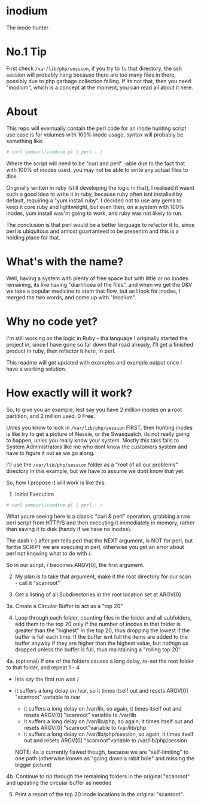 # inodium
The inode hunter

# No.1 Tip

First check `/var/lib/php/session`, if you try to `ls` that directory, the ssh session will probably hang because there are too many files in there, possibly due to php garbage collection failing. If its not that, then you need "inodium", which is a concept at the moment, you can read all about it here.

# About

This repo will eventually contain the perl code for an inode hunting script use case is for volumes with 100% inode usage, syntax will probably be something like:

```bash
# curl someurl/inodium.pl | perl - /
```

Where the script will need to be "curl and perl" -able due to the fact that with 100% of inodes used, you may not be able to write any actual files to disk.

Originally written in ruby (still developing the logic in that), I realised it wasnt such a good idea to write it in ruby, because ruby often isnt installed by default, requiring a "yum install ruby". I decided not to use any gems to keep it core ruby and lightweight, but even then, on a system with 100% inodes, yum install was'nt going to work, and ruby was not likely to run.

The conclusion is that perl would be a better language to refactor it to, since perl is ubiquitous and amlost guarranteed to be presentm and this is a holding place for that.

# What's with the name?

Well, having a system with plenty of free space but with little or no inodes remaining, its like having "diarhhoea of the files", and when we get the D&V we take a popular medicine to stem that flow, but as I look for inodes, I merged the two words, and come up with "Inodium".

# Why no code yet?

I'm still working on the logic in Ruby - tha language I originally started the project in, since I have gone so far down that road already, I'll get a finished product in ruby, then refactor it here, in perl.

This readme will get updated with examples and example output once I have a working solution.

# How exactly will it work?

So, to give you an example, lest say you have 2 million inodes on a root partition, and 2 million used. 0 Free.

Unles you know to look in `/var/lib/php/session` FIRST, then hunting inodes is like try to get a picture of Nessie, or the Swasquatch, its not really going to happen, unles you really know your system. Mostly this taks falls to System Administrators like me who dont know the customers system and have to figure it out as we go along.

I'll use the `/var/lib/php/session` folder as a "root of all our problems" directory in this example, but we have to assume we dont know that yet.

So, how I propose it will work is like this:

1. Initial Execution

```bash
# curl someurl/inodium.pl | perl - /
```

What youre seeing here is a classic "curl & perl" operation, grabbing a raw perl script from HTTP/S and then executing it immediately in memory, rather than saving it to disk (handy if we have no inodes).

The dash (-) after per tells perl that the NEXT argument, is NOT for perl, but forthe SCRIPT we are execuing in perl, otherwise you get an error about perl not knowing what to do with /.

So in our script, / becomes ARGV[0], the first argument.

2. My plan is to take that argument, make it the root directory for our scan - call it "scanroot"

3. Get a listing of all Subdirectories in the root location set at ARGV[0]

3a. Create a Circular Buffer to act as a "top 20"

4. Loop through each folder, counting files in the folder and all subfolders, add them to the top 20 only if the number of inodes in that folder is greater than the "highest" in the top 20, thus dropping the lowest if the buffer is full each time. If the buffer isnt full the items are added to the buffer anyway if they are higher than the highest value, but nothign us dropped unless the buffer is full, thus maintaining a "rolling top 20"

4a. (optional) If one of the folders causes a long delay, re-set the root folder to that folder, and repeat 1 - 4

   - lets say the first run was /
   - it suffers a long delay on /var, so it times itself out and resets ARGV[0] "scanroot" variable to /var
     - it suffers a long delay on /var/lib, so again, it times itself out and resets ARGV[0] "scanroot" variable to /var/lib
     - it suffers a long delay on /var/lib/php, so again, it times itself out and resets ARGV[0] "scanroot"variable to /var/lib/php
     - it suffers a long delay on /var/lib/php/session, so again, it times itself out and resets ARGV[0] "scanroot"variable to /var/lib/php/session
      
      NOTE: 4a is currently flawed though, because we are "self-limiting" to one path (otherwise known as "going down a rabit hole" and missing the bigger picture)

4b.  Continue to rip through the remaining folders in the original "scanroot" and updating the circular buffer as needed

5. Print a report of the top 20 inode locations in the original "scanroot".

